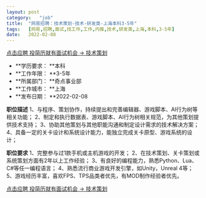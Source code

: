 ```yaml
---
layout:	post
category:	"job"
title:	"网易招聘：技术策划-技术-研发类-上海本科3-5年"
tags:	[网易,招聘,面试,找工作,工作,内推,技术,研发类,上海,本科,3-5年]
date:	2022-02-08
---
```


[点击应聘 投简历就有面试机会 -> 技术策划](http://mobile.bole.netease.com/bole/boleDetail?id=28481&employeeId=346f03c3cda5f04c&key=all)



- **学历要求： **本科
- **工作年限： **3-5年
- **所属部门： **奇点事业部
- **工作城市： **上海
- **发布日期： **2022-02-08



**职位描述**
1、与程序、策划协作，持续提出和完善编辑器、游戏脚本、AI行为树等相关功能；
2、制定和执行数据表、游戏脚本、AI行为树相关规范，为其他策划提供技术支持；
3、协助其他策划与其他职能沟通和制定设计需求的技术解决方案；
4、具备一定的关卡设计和系统设计能力，能独立完成关卡原型、游戏系统的设计；




**职位要求**
1、完整参与过1款手机或主机游戏的开发；
2、在技术策划、关卡策划或系统策划方面有2年以上工作经验；
3、有良好的编程能力，熟悉Python、Lua、C#等任一编程语言；
4、熟悉流行商业游戏开发引擎，如Unity，Unreal 4等；
5、游戏经历丰富，喜欢FPS、TPS品类者优先，有MOD制作经验者优先。



[点击应聘 投简历就有面试机会 -> 技术策划](http://mobile.bole.netease.com/bole/boleDetail?id=28481&employeeId=346f03c3cda5f04c&key=all)